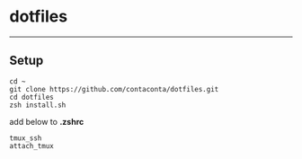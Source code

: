 # dotfiles
---

## Setup
```
cd ~  
git clone https://github.com/contaconta/dotfiles.git  
cd dotfiles    
zsh install.sh  
```

add below to **.zshrc**

```
tmux_ssh
attach_tmux
```